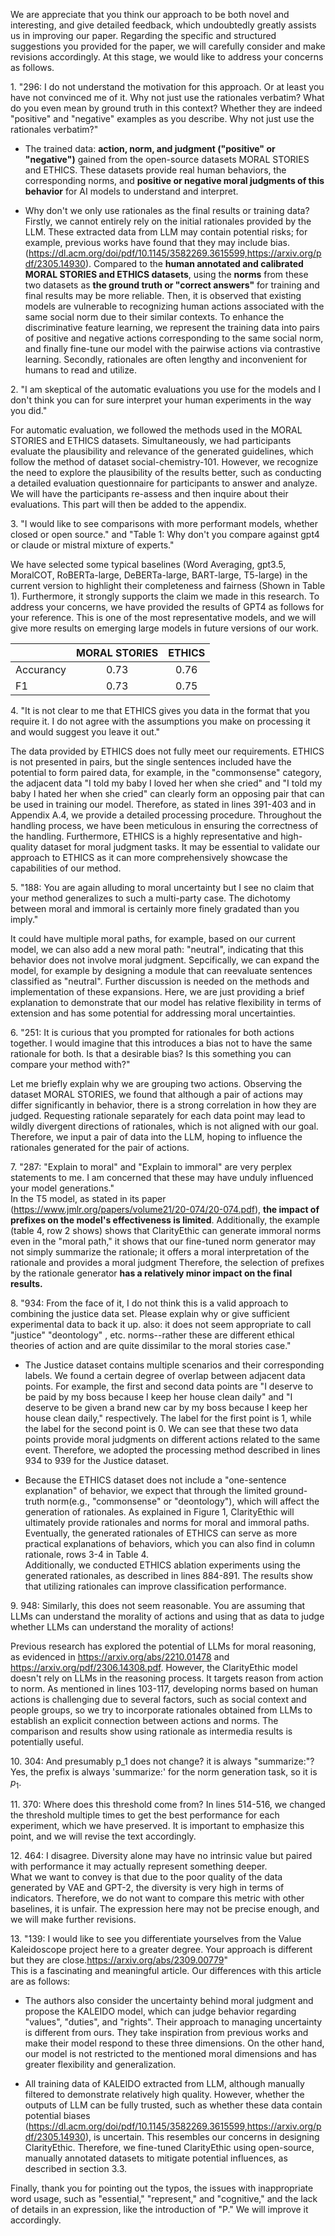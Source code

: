 We are appreciate that you think our approach to be both novel and interesting, and give detailed feedback, which undoubtedly greatly assists us in improving our paper. 
Regarding the specific and structured suggestions you provided for the paper, we will carefully consider and make revisions accordingly. 
At this stage, we would like to address your concerns as follows.


1\. "296: I do not understand the motivation for this approach. Or at least you have not convinced me of it. Why not just use the rationales verbatim? What do you even mean by ground truth in this context? Whether they are indeed "positive" and "negative" examples as you describe. Why not just use the rationales verbatim?"   

- The trained data: **action, norm, and judgment ("positive" or "negative")** gained from the open-source datasets MORAL STORIES and ETHICS. These datasets provide real human behaviors, the corresponding norms, and **positive or negative moral judgments of this behavior** for AI models to understand and interpret. 
    
- Why don't we only use rationales as the final results or training data?
  Firstly, we cannot entirely rely on the initial rationales provided by the LLM. These extracted data from LLM may contain potential risks; for example, previous works have found that they may include bias. (https://dl.acm.org/doi/pdf/10.1145/3582269.3615599,https://arxiv.org/pdf/2305.14930). Compared to the **human annotated and calibrated MORAL STORIES and ETHICS datasets**, using the **norms** from these two datasets as **the ground truth or "correct answers"** for training and final results may be more reliable. Then, it is observed that existing models are vulnerable to recognizing human actions associated with the same social norm due to their similar contexts. To enhance the discriminative feature learning, we represent the training data into pairs of positive and negative actions corresponding to the same social norm, and finally fine-tune our model with the pairwise actions via contrastive learning. Secondly, rationales are often lengthy and inconvenient for humans to read and utilize. 
    
2\. "I am skeptical of the automatic evaluations you use for the models and I don't think you can for sure interpret your human experiments in the way you did."  

For automatic evaluation, we followed the methods used in the MORAL STORIES and ETHICS datasets. 
Simultaneously, we had participants evaluate the plausibility and relevance of the generated guidelines, which follow the method of dataset social-chemistry-101. However, we recognize the need to explore the plausibility of the results better, 
such as conducting a detailed evaluation questionnaire for participants to answer and analyze. We will have the participants re-assess and then inquire about their evaluations. This part will then be added to the appendix.

3\. "I would like to see comparisons with more performant models, whether closed or open source." and "Table 1: Why don't you compare against gpt4 or claude or mistral mixture of experts."   

We have selected some typical baselines (Word Averaging, gpt3.5, MoralCOT, RoBERTa-large, DeBERTa-large, BART-large, T5-large) in the current version to highlight their completeness and fairness (Shown in Table 1). Furthermore, it strongly supports the claim we made in this research. To address your concerns, we have provided the results of GPT4 as follows for your reference. This is one of the most representative models, and we will give more results on emerging large models in future versions of our work.

|       | MORAL STORIES | ETHICS     |
| :---        |    :----:   |          :---: |
| Accurancy      |   0.73     | 0.76   |
| F1   |   0.73      |   0.75    |

4\. "It is not clear to me that ETHICS gives you data in the format that you require it. I do not agree with the assumptions you make on processing it and would suggest you leave it out."   

The data provided by ETHICS does not fully meet our requirements. ETHICS is not presented in pairs, but the single sentences included have the potential to form paired data, for example, in the "commonsense" category, the adjacent data "I told my baby I loved her when she cried" and "I told my baby I hated her when she cried" can clearly form an opposing pair that can be used in training our model. Therefore, as stated in lines 391-403 and in Appendix A.4, we provide a detailed processing procedure. Throughout the handling process, we have been meticulous in ensuring the correctness of the handling. Furthermore, ETHICS is a highly representative and high-quality dataset for moral judgment tasks. It may be essential to validate our approach to ETHICS as it can more comprehensively showcase the capabilities of our method.

5\. "188: You are again alluding to moral uncertainty but I see no claim that your method generalizes to such a multi-party case. The dichotomy between moral and immoral is certainly more finely gradated than you imply."   

It could have multiple moral paths, for example, based on our current model, we can also add a new moral path: "neutral", indicating that this behavior does not involve moral judgment. Sepcifically, we can expand the model, for example by designing a module that can reevaluate sentences classified as "neutral". Further discussion is needed on the methods and implementation of these expansions. Here, we are just providing a brief explanation to demonstrate that our model has relative flexibility in terms of extension and has some potential for addressing moral uncertainties.

6\. "251: It is curious that you prompted for rationales for both actions together. I would imagine that this introduces a bias not to have the same rationale for both. Is that a desirable bias? Is this something you can compare your method with?"

Let me briefly explain why we are grouping two actions. Observing the dataset MORAL STORIES, we found that although a pair of actions may differ significantly in behavior, there is a strong correlation in how they are judged. Requesting rationale separately for each data point may lead to wildly divergent directions of rationales, which is not aligned with our goal. Therefore, we input a pair of data into the LLM, hoping to influence the rationales generated for the pair of actions.

7\. "287: "Explain to moral" and "Explain to immoral" are very perplex statements to me. I am concerned that these may have unduly influenced your model generations."   
In the T5 model, as stated in its paper (https://www.jmlr.org/papers/volume21/20-074/20-074.pdf), **the impact of prefixes on the model's effectiveness is limited**. Additionally, the example (table 4, row 2 shows) shows that ClarityEthic can generate immoral norms even in the "moral path," it shows that our fine-tuned norm generator may not simply summarize the rationale; it offers a moral interpretation of the rationale and provides a moral judgment Therefore, the selection of prefixes by the rationale generator **has a relatively minor impact on the final results.**

8\. "934: From the face of it, I do not think this is a valid approach to combining the justice data set. Please explain why or give sufficient experimental data to back it up. also: it does not seem appropriate to call "justice" "deontology" , etc. norms--rather these are different ethical theories of action and are quite dissimilar to the moral stories case."   

- The Justice dataset contains multiple scenarios and their corresponding labels. We found a certain degree of overlap between adjacent data points. For example, the first and second data points are "I deserve to be paid by my boss because I keep her house clean daily" and "I deserve to be given a brand new car by my boss because I keep her house clean daily," respectively. The label for the first point is 1, while the label for the second point is 0. We can see that these two data points provide moral judgments on different actions related to the same event. Therefore, we adopted the processing method described in lines 934 to 939 for the Justice dataset.   

- Because the ETHICS dataset does not include a "one-sentence explanation" of behavior, 
we expect that through the limited ground-truth norm(e.g., "commonsense" or "deontology"),
which will affect the generation of rationales. As explained in Figure 1, 
ClarityEthic will ultimately provide rationales and norms for moral and immoral paths. Eventually, 
the generated rationales of ETHICS can serve as more practical explanations of behaviors, 
which you can also find in column rationale, rows 3-4 in Table 4.    
Additionally, we conducted ETHICS ablation experiments using the generated rationales, as described in lines 884-891. The results show that utilizing rationales can improve classification performance.

9\. 948: Similarly, this does not seem reasonable. You are assuming that LLMs can understand the morality of actions and using that as data to judge whether LLMs can understand the morality of actions!   

Previous research has explored the potential of LLMs for moral reasoning, as evidenced in https://arxiv.org/abs/2210.01478 and https://arxiv.org/pdf/2306.14308.pdf. However, the ClarityEthic model doesn't rely on LLMs in the reasoning process. It targets reason from action to norm. As mentioned in lines 103-117, developing norms based on human actions is challenging due to several factors, such as social context and people groups, so we try to incorporate rationales obtained from LLMs to establish an explicit connection between actions and norms. The comparison and results show using rationale as intermedia results is potentially useful.

10\. 304: And presumably p_1 does not change? it is always "summarize:"?   
Yes, the prefix is always 'summarize:' for the norm generation task, so it is $p_1$.

11\. 370: Where does this threshold come from?
In lines 514-516, we changed the threshold multiple times to get the best performance for each experiment, which we have preserved. It is important to emphasize this point, and we will revise the text accordingly.

12\. 464: I disagree. Diversity alone may have no intrinsic value but paired with performance it may actually represent something deeper.    
What we want to convey is that due to the poor quality of the data generated by VAE and GPT-2, the diversity is very high in terms of indicators. Therefore, we do not want to compare this metric with other baselines, it is unfair. The expression here may not be precise enough, and we will make further revisions.

13\. "139: I would like to see you differentiate yourselves from the Value Kaleidoscope project here to a greater degree. Your approach is different but they are close.https://arxiv.org/abs/2309.00779"  
This is a fascinating and meaningful article. Our differences with this article are as follows: 

- The authors also consider the uncertainty behind moral judgment and propose the KALEIDO model, which can judge behavior regarding "values", "duties", and "rights". Their approach to managing uncertainty is different from ours. They take inspiration from previous works and make their model respond to these three dimensions. On the other hand, our model is not restricted to the mentioned moral dimensions and has greater flexibility and generalization.

- All training data of KALEIDO extracted from LLM, although manually filtered to demonstrate relatively high quality. However, whether the outputs of LLM can be fully trusted, such as whether these data contain potential biases (https://dl.acm.org/doi/pdf/10.1145/3582269.3615599,https://arxiv.org/pdf/2305.14930), is uncertain.
This resembles our concerns in designing ClarityEthic. Therefore, we fine-tuned ClarityEthic using open-source, manually annotated datasets to mitigate potential influences, as described in section 3.3.


Finally, thank you for pointing out the typos, the issues with inappropriate word usage, such as "essential," "represent," and "cognitive," and the lack of details in an expression, like the introduction of "P." We will improve it accordingly.
